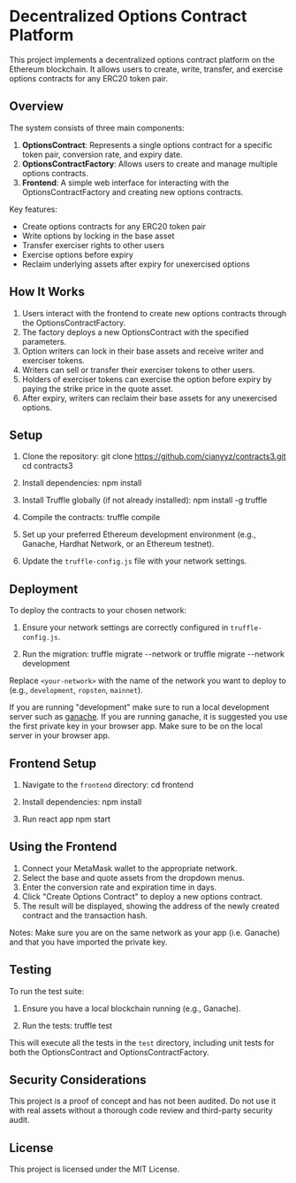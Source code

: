 # Decentralized Options Contract Platform

This project implements a decentralized options contract platform on the Ethereum blockchain. It allows users to create, write, transfer, and exercise options contracts for any ERC20 token pair.

## Overview

The system consists of three main components:

1. **OptionsContract**: Represents a single options contract for a specific token pair, conversion rate, and expiry date.
2. **OptionsContractFactory**: Allows users to create and manage multiple options contracts.
3. **Frontend**: A simple web interface for interacting with the OptionsContractFactory and creating new options contracts.

Key features:
- Create options contracts for any ERC20 token pair
- Write options by locking in the base asset
- Transfer exerciser rights to other users
- Exercise options before expiry
- Reclaim underlying assets after expiry for unexercised options

## How It Works

1. Users interact with the frontend to create new options contracts through the OptionsContractFactory.
2. The factory deploys a new OptionsContract with the specified parameters.
3. Option writers can lock in their base assets and receive writer and exerciser tokens.
4. Writers can sell or transfer their exerciser tokens to other users.
5. Holders of exerciser tokens can exercise the option before expiry by paying the strike price in the quote asset.
6. After expiry, writers can reclaim their base assets for any unexercised options.

## Setup

1. Clone the repository:
git clone https://github.com/cianyyz/contracts3.git
cd contracts3


2. Install dependencies:
npm install


3. Install Truffle globally (if not already installed):
npm install -g truffle


4. Compile the contracts:
truffle compile


5. Set up your preferred Ethereum development environment (e.g., Ganache, Hardhat Network, or an Ethereum testnet).

6. Update the `truffle-config.js` file with your network settings.

## Deployment

To deploy the contracts to your chosen network:

1. Ensure your network settings are correctly configured in `truffle-config.js`.

2. Run the migration:
truffle migrate --network <your-network>
or
truffle migrate --network development

Replace `<your-network>` with the name of the network you want to deploy to (e.g., `development`, `ropsten`, `mainnet`).

If you are running "development" make sure to run a local development server such as [ganache](https://www.npmjs.com/package/ganache).
If you are running ganache, it is suggested you use the first private key in your browser app. Make sure to be on the local server in your browser app.

## Frontend Setup

1. Navigate to the `frontend` directory:
cd frontend

2. Install dependencies:
npm install

3. Run react app
npm start


## Using the Frontend

1. Connect your MetaMask wallet to the appropriate network.
2. Select the base and quote assets from the dropdown menus.
3. Enter the conversion rate and expiration time in days.
4. Click "Create Options Contract" to deploy a new options contract.
5. The result will be displayed, showing the address of the newly created contract and the transaction hash.

Notes: Make sure you are on the same network as your app (i.e. Ganache) and that you have imported the private key.

## Testing

To run the test suite:

1. Ensure you have a local blockchain running (e.g., Ganache).

2. Run the tests:
truffle test


This will execute all the tests in the `test` directory, including unit tests for both the OptionsContract and OptionsContractFactory.

## Security Considerations

This project is a proof of concept and has not been audited. Do not use it with real assets without a thorough code review and third-party security audit.

## License

This project is licensed under the MIT License.
